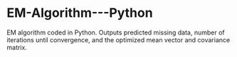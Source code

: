 # EM-Algorithm---Python
EM algorithm coded in Python. Outputs predicted missing data, number of iterations until convergence, and the optimized mean vector and covariance matrix.
